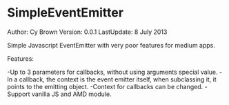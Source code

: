 SimpleEventEmitter
==================

Author: Cy Brown
Version: 0.0.1
LastUpdate: 8 July 2013

Simple Javascript EventEmitter with very poor features for medium apps.

Features:

-Up to 3 parameters for callbacks, without using arguments special value.
-In a callback, the context is the event emitter itself, when subclassing it, it points to the emitting object.
-Context for callbacks can be changed.
-Support vanilla JS and AMD module.
